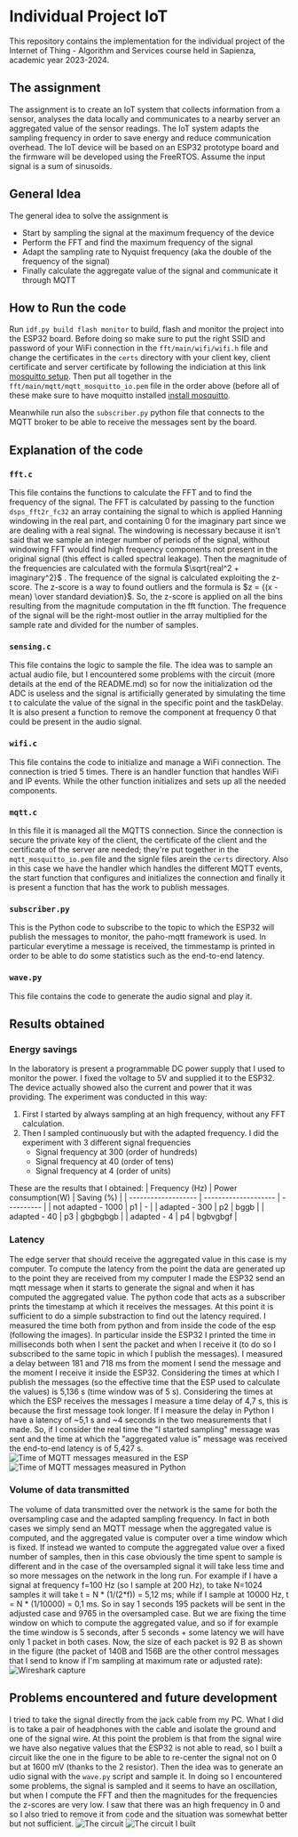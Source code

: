 # Individual Project IoT

This repository contains the implementation for the individual project of the Internet of Thing - Algorithm and Services course held in Sapienza, academic year 2023-2024. 


## The assignment
The assignment is to create an IoT system that collects information from a sensor, analyses the data locally and communicates to a nearby server an aggregated value of the sensor readings. The IoT system adapts the sampling frequency in order to save energy and reduce communication overhead. The IoT device will be based on an ESP32 prototype board and the firmware will be developed using the FreeRTOS.
Assume the input signal is a sum of sinusoids.

## General Idea
The general idea to solve the assignment is 
- Start by sampling the signal at the maximum frequency of the device 
- Perform the FFT and find the maximum frequency of the signal
- Adapt the sampling rate to Nyquist frequency (aka the double of the frequency of the signal)
- Finally calculate the aggregate value of the signal and communicate it through MQTT

## How to Run the code

Run `idf.py build flash monitor` to build, flash and monitor the project into the ESP32 board. Before doing so make sure to put the right SSID and password of your WiFi connection in the ``fft/main/wifi/wifi.h`` file and change the certificates in the `certs` directory with your client key, client certificate and server certificate by following the indiciation at this link [mosquitto setup](https://test.mosquitto.org/ssl/). Then put all together in the `fft/main/mqtt/mqtt_mosquitto_io.pem` file in the order above (before all of these make sure to have moquitto installed [install mosquitto](https://medium.com/gravio-edge-iot-platform/how-to-set-up-a-mosquitto-mqtt-broker-securely-using-client-certificates-82b2aaaef9c8).

Meanwhile run also the `subscriber.py` python file that connects to the MQTT broker to be able to receive the messages sent by the board.


## Explanation of the code
### `fft.c`
This file contains the functions to calculate the FFT and to find the frequency of the signal. 
The FFT is calculated by passing to the function `dsps_fft2r_fc32` an array containing the signal to which is applied Hanning windowing in the real part, and containing 0 for the imaginary part since we are dealing with a real signal. The windowing is necessary because it isn't said that we sample an integer number of periods of the signal, without windowing FFT would find high frequency components not present in the original signal (this effect is called spectral leakage). Then the magnitude of the frequencies are calculated with the formula $\sqrt{real^2 + imaginary^2}$ .
The frequence of the signal is calculated exploiting the z-score. The z-score is a way to found outliers and the formula is $z = {(x - mean) \over standard deviation}$. So, the z-score is applied on all the bins resulting from the magnitude computation in the fft function. The frequence of the signal will be the right-most outlier in the array multiplied for the sample rate and divided for the number of samples. 

### `sensing.c`
This file contains the logic to sample the file. The idea was to sample an actual audio file, but I encountered some problems with the circuit (more details at the end of the README.md) so for now the initialization od the ADC is useless and the  signal is artificially generated by simulating the time t to calculate the value of the signal in the specific point and the taskDelay.
It is also present a function to remove the component at frequency 0 that could be present in the audio signal.

### `wifi.c`
This file contains the code to initialize and manage a WiFi connection. The connection is tried 5 times. There is an handler function that handles WiFi and IP events. While the other function initializes and sets up all the needed components.

### `mqtt.c`
In this file it is managed all the MQTTS connection. Since the connection is secure the private key of the client, the certificate of the client and the certificate of the server are needed; they're put together in  the `mqtt_mosquitto_io.pem` file and the signle files arein the `certs` directory. Also in this  case we have the handler which handles the different MQTT events, the start function that configures and initializes the connection and finally it is present a function that has the work to publish messages.

### `subscriber.py`
This is the Python code to subscribe to the topic to which the ESP32 will publish the messages to monitor, the paho-mqtt framework is used. In particular everytime a message is received, the timmestamp is printed in order to be able to do some statistics such as the end-to-end latency.

### `wave.py`
This file contains the code to generate the audio signal and play it.


## Results obtained
### Energy savings
In the laboratory is present a programmable DC power supply that I used to monitor the power. I fixed the voltage to 5V and supplied it to the ESP32. The device actually showed also the current and power that it was providing. The experiment was conducted in this way:
1. First I started by always sampling at an high frequency, without any FFT calculation.
2. Then I sampled continuously but with the adapted frequency. I did the experiment with 3 different signal frequencies
    - Signal frequency at 300 (order of hundreds)
    - Signal frequency at 40 (order of tens)
    - Signal frequency at 4 (order of units)

These are the results that I obtained:
| Frequency (Hz)      | Power consumption(W) | Saving (%) |
| ------------------- | -------------------- | ---------- |
| not adapted - 1000  | p1                   |   -        |
| adapted - 300       | p2                   |   bggb     |
| adapted - 40        | p3                   |  gbgbgbgb  |
| adapted - 4         | p4                   | bgbvgbgf   |

### Latency
The edge server that should receive the aggregated value in this case is my computer. To compute the latency from the point the data are generated up to the point they are received from my computer I made the ESP32 send an mqtt message when it starts to generate the signal and when it has computed the aggregated value. The python code that acts as a subscriber prints the timestamp at which it receives the messages. At this point it is sufficient to do a simple substraction to find out the latency required.
I measured the time both from python and from inside the code of the esp (following the images). In particular inside the ESP32 I printed the time in milliseconds both when I sent the packet and when I receive it (to do so I subscribed to the same topic in which I publish the messages). I measured a delay between 181 and 718 ms from the moment I send the message and the moment I receive it inside the ESP32. Considering the times at which I publish the messages (so the effective time that the ESP used to calculate the values) is 5,136 s (time window was of 5 s). Considering the times at which the ESP receives the messages I measure a time delay of 4,7 s, this is because the first message took longer. If I measure the delay in Python I have a latency of ~5,1 s and ~4 seconds in the two measurements that I made.
So, if I consider the real time the "I started sampling" message was sent and the time at which the "aggregated value is" message was received the end-to-end latency is of 5,427 s.
![Time of MQTT messages measured in the ESP](images/latency_esp.png)
![Time of MQTT messages measured in Python](images/latency_py.png)

### Volume of data transmitted
The volume of data transmitted over the network is the same for both the oversampling case and the adapted sampling frequency. In fact in both cases we simply send an MQTT message when the aggregated value is computed, and the aggregated value is computer over a time window which is fixed. If instead we wanted to compute the aggregated value over a fixed number of samples, then in this case obviously the time spent to sample is different and in the case of the oversampled signal it will take less time and so more messages on the network in the long run. For example if I have a signal at frequency f=100 Hz (so I sample at 200 Hz), to take N=1024 samples it will take t = N * (1/(2\*f)) = 5,12 ms; while if I sample at 10000 Hz, t = N * (1/10000) = 0,1 ms. So in say 1 seconds 195 packets will be sent in the adjusted case and 9765 in the oversampled case.
But we are fixing the  time window on which to compute the  aggregated value, and so if for example the time window is  5 seconds, after 5 seconds + some latency we will have only 1 packet in both cases.
Now, the size of each packet is 92 B as shown in the figure (the packet of 140B and 156B are the other control messages that I send to know if I'm sampling at maximum rate or adjusted rate):
![Wireshark capture](images/wireshark.png)


## Problems encountered and future development
I tried to take the signal directly from the jack cable from my PC. What I did is to take a pair of headphones with the cable and isolate the ground and one of the signal wire. At this point the problem is that from the signal wire we have also negative values that the ESP32 is  not able to read, so I built a circuit like  the one in the figure to be able to re-center the signal not on 0 but at 1600 mV (thanks to the 2 resistor). Then the idea was to generate an udio signal with the `wave.py` script and sample it. In doing so I encountered some problems, the signal is sampled and it seems to have an oscillation, but when I compute the FFT and then the magnitudes for the frequencies the z-scores are very low. I saw that there was an high frequency in 0 and so I also tried to remove it from code and the situation was somewhat better but not sufficient.
![The circuit](images/circuit.jpg)
![The circuit I built](images/my_circuit.jpg)
